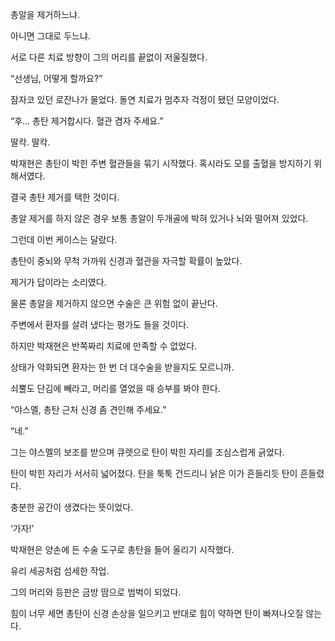 총알을 제거하느냐.

아니면 그대로 두느냐.

서로 다른 치료 방향이 그의 머리를 끝없이 저울질했다.

“선생님, 어떻게 할까요?”

잠자코 있던 로잔나가 물었다. 돌연 치료가 멈추자 걱정이 됐던 모양이었다.

“후… 총탄 제거합시다. 혈관 겸자 주세요.”

딸칵. 딸칵.

박재현은 총탄이 박힌 주변 혈관들을 묶기 시작했다. 혹시라도 모를 출혈을 방지하기 위해서였다.

결국 총탄 제거를 택한 것이다.

총알 제거를 하지 않은 경우 보통 총알이 두개골에 박혀 있거나 뇌와 떨어져 있었다.

그런데 이번 케이스는 달랐다.

총탄이 중뇌와 무척 가까워 신경과 혈관을 자극할 확률이 높았다.

제거가 답이라는 소리였다.

물론 총알을 제거하지 않으면 수술은 큰 위험 없이 끝난다.

주변에서 환자를 살려 냈다는 평가도 들을 것이다.

하지만 박재현은 반쪽짜리 치료에 만족할 수 없었다.

상태가 악화되면 환자는 한 번 더 대수술을 받을지도 모르니까.

쇠뿔도 단김에 빼라고, 머리를 열었을 때 승부를 봐야 한다.

“야스멜, 총탄 근처 신경 좀 견인해 주세요.”

“네.”

그는 야스멜의 보조를 받으며 큐렛으로 탄이 박힌 자리를 조심스럽게 긁었다.

탄이 박힌 자리가 서서히 넓어졌다. 탄을 툭툭 건드리니 낡은 이가 흔들리듯 탄이 흔들렸다.

충분한 공간이 생겼다는 뜻이었다.

‘가자!’

박재현은 양손에 든 수술 도구로 총탄을 들어 올리기 시작했다.

유리 세공처럼 섬세한 작업.

그의 머리와 등판은 금방 땀으로 범벅이 되었다.

힘이 너무 세면 총탄이 신경 손상을 일으키고 반대로 힘이 약하면 탄이 빠져나오질 않는다.